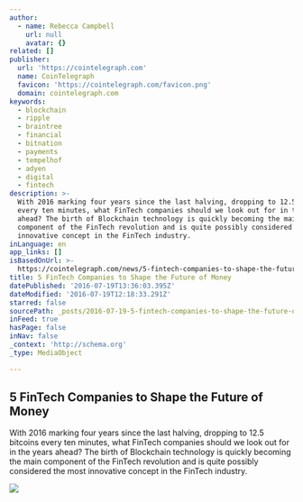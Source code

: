 ```yaml
---
author:
  - name: Rebecca Campbell
    url: null
    avatar: {}
related: []
publisher:
  url: 'https://cointelegraph.com'
  name: CoinTelegraph
  favicon: 'https://cointelegraph.com/favicon.png'
  domain: cointelegraph.com
keywords:
  - blockchain
  - ripple
  - braintree
  - financial
  - bitnation
  - payments
  - tempelhof
  - adyen
  - digital
  - fintech
description: >-
  With 2016 marking four years since the last halving, dropping to 12.5 bitcoins
  every ten minutes, what FinTech companies should we look out for in the years
  ahead? The birth of Blockchain technology is quickly becoming the main
  component of the FinTech revolution and is quite possibly considered the most
  innovative concept in the FinTech industry.
inLanguage: en
app_links: []
isBasedOnUrl: >-
  https://cointelegraph.com/news/5-fintech-companies-to-shape-the-future-of-money
title: 5 FinTech Companies to Shape the Future of Money
datePublished: '2016-07-19T13:36:03.395Z'
dateModified: '2016-07-19T12:18:33.291Z'
starred: false
sourcePath: _posts/2016-07-19-5-fintech-companies-to-shape-the-future-of-money.md
inFeed: true
hasPage: false
inNav: false
_context: 'http://schema.org'
_type: MediaObject

---
```

<article style=""><h1>5 FinTech Companies to Shape the Future of Money</h1><p>With 2016 marking four years since the last halving, dropping to 12.5 bitcoins every ten minutes, what FinTech companies should we look out for in the years ahead? The birth of Blockchain technology is quickly becoming the main component of the FinTech revolution and is quite possibly considered the most innovative concept in the FinTech industry.</p><img src="https://cointelegraph.com/images/725_aHR0cDovL2NvaW50ZWxlZ3JhcGguY29tL3N0b3JhZ2UvdXBsb2Fkcy92aWV3L2ZjYjJmZTEzYTgyZTgzMzBiZjg4OTkwNTcxMGFlNDQ3LmpwZw==.jpg" /></article>